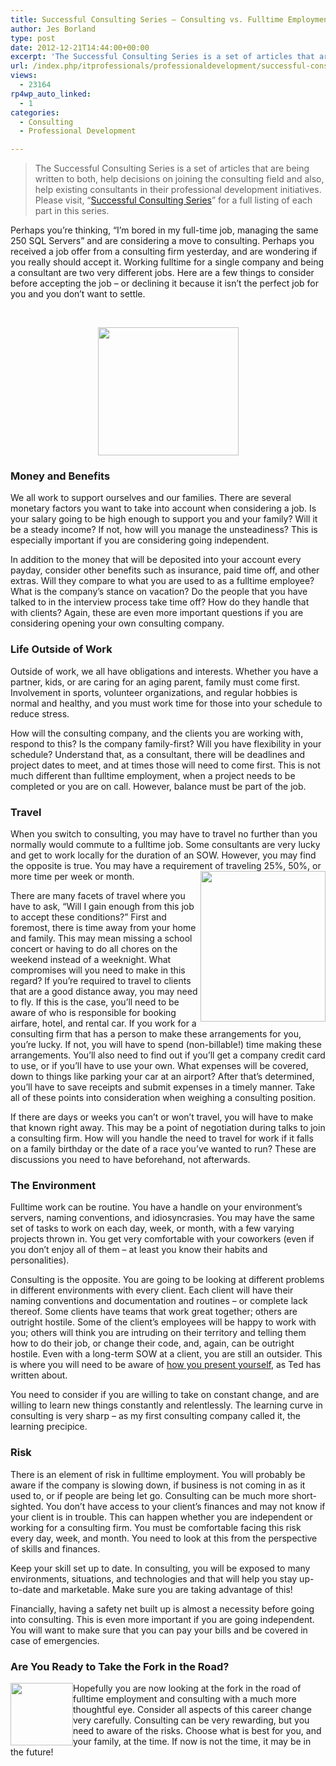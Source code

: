 ```yaml
---
title: Successful Consulting Series – Consulting vs. Fulltime Employment – Making a Decision
author: Jes Borland
type: post
date: 2012-12-21T14:44:00+00:00
excerpt: 'The Successful Consulting Series is a set of articles that are being written to both, help decisions on joining the consulting field and also, help existing consultants in their professional development initiatives.  Please visit, “Successful Consulting&hellip;'
url: /index.php/itprofessionals/professionaldevelopment/successful-consulting-series-consulting-vs/
views:
  - 23164
rp4wp_auto_linked:
  - 1
categories:
  - Consulting
  - Professional Development

---
```

</p> 

> The Successful Consulting Series is a set of articles that are being written to both, help decisions on joining the consulting field and also, help existing consultants in their professional development initiatives. Please visit, “[Successful Consulting Series][1]” for a full listing of each part in this series.

Perhaps you’re thinking, “I’m bored in my full-time job, managing the same 250 SQL Servers” and are considering a move to consulting. Perhaps you received a job offer from a consulting firm yesterday, and are wondering if you really should accept it. Working fulltime for a single company and being a consultant are two very different jobs. Here are a few things to consider before accepting the job – or declining it because it isn’t the perfect job for you and you don’t want to settle.

 

<p style="text-align: center;">
  <img style="vertical-align: middle;" src="/wp-content/uploads/users/grrlgeek/FTEvsC.gif?mtime=1356107726" alt="" width="225" height="205" />
</p>

### Money and Benefits

We all work to support ourselves and our families. There are several monetary factors you want to take into account when considering a job. Is your salary going to be high enough to support you and your family? Will it be a steady income? If not, how will you manage the unsteadiness? This is especially important if you are considering going independent.

In addition to the money that will be deposited into your account every payday, consider other benefits such as insurance, paid time off, and other extras. Will they compare to what you are used to as a fulltime employee? What is the company’s stance on vacation? Do the people that you have talked to in the interview process take time off? How do they handle that with clients? Again, these are even more important questions if you are considering opening your own consulting company.

### Life Outside of Work

Outside of work, we all have obligations and interests. Whether you have a partner, kids, or are caring for an aging parent, family must come first. Involvement in sports, volunteer organizations, and regular hobbies is normal and healthy, and you must work time for those into your schedule to reduce stress.

How will the consulting company, and the clients you are working with, respond to this? Is the company family-first? Will you have flexibility in your schedule? Understand that, as a consultant, there will be deadlines and project dates to meet, and at times those will need to come first. This is not much different than fulltime employment, when a project needs to be completed or you are on call. However, balance must be part of the job.

### Travel

When you switch to consulting, you may have to travel no further than you normally would commute to a fulltime job. Some consultants are very lucky and get to work locally for the duration of an SOW. However, you may find the opposite is true. You may have a requirement of traveling 25%, 50%, or more time per week or month. <img style="float: right;" src="/wp-content/uploads/users/grrlgeek/-2.png?mtime=1356107726" alt="" width="200" height="241" />

There are many facets of travel where you have to ask, “Will I gain enough from this job to accept these conditions?” First and foremost, there is time away from your home and family. This may mean missing a school concert or having to do all chores on the weekend instead of a weeknight. What compromises will you need to make in this regard? If you’re required to travel to clients that are a good distance away, you may need to fly. If this is the case, you’ll need to be aware of who is responsible for booking airfare, hotel, and rental car. If you work for a consulting firm that has a person to make these arrangements for you, you’re lucky. If not, you will have to spend (non-billable!) time making these arrangements. You’ll also need to find out if you’ll get a company credit card to use, or if you’ll have to use your own. What expenses will be covered, down to things like parking your car at an airport? After that’s determined, you’ll have to save receipts and submit expenses in a timely manner. Take all of these points into consideration when weighing a consulting position.

If there are days or weeks you can’t or won’t travel, you will have to make that known right away. This may be a point of negotiation during talks to join a consulting firm. How will you handle the need to travel for work if it falls on a family birthday or the date of a race you’ve wanted to run? These are discussions you need to have beforehand, not afterwards.

### The Environment

Fulltime work can be routine. You have a handle on your environment’s servers, naming conventions, and idiosyncrasies. You may have the same set of tasks to work on each day, week, or month, with a few varying projects thrown in. You get very comfortable with your coworkers (even if you don’t enjoy all of them – at least you know their habits and personalities).

Consulting is the opposite. You are going to be looking at different problems in different environments with every client. Each client will have their naming conventions and documentation and routines – or complete lack thereof. Some clients have teams that work great together; others are outright hostile. Some of the client’s employees will be happy to work with you; others will think you are intruding on their territory and telling them how to do their job, or change their code, and, again, can be outright hostile. Even with a long-term SOW at a client, you are still an outsider. This is where you will need to be aware of [how you present yourself][2], as Ted has written about.

You need to consider if you are willing to take on constant change, and are willing to learn new things constantly and relentlessly. The learning curve in consulting is very sharp – as my first consulting company called it, the learning precipice.

### Risk

There is an element of risk in fulltime employment. You will probably be aware if the company is slowing down, if business is not coming in as it used to, or if people are being let go. Consulting can be much more short-sighted. You don’t have access to your client’s finances and may not know if your client is in trouble. This can happen whether you are independent or working for a consulting firm. You must be comfortable facing this risk every day, week, and month. You need to look at this from the perspective of skills and finances.

Keep your skill set up to date. In consulting, you will be exposed to many environments, situations, and technologies and that will help you stay up-to-date and marketable. Make sure you are taking advantage of this!

Financially, having a safety net built up is almost a necessity before going into consulting. This is even more important if you are going independent. You will want to make sure that you can pay your bills and be covered in case of emergencies.

### Are You Ready to Take the Fork in the Road?

<img style="float: left;" src="/wp-content/uploads/users/grrlgeek/-1.png?mtime=1356107726" alt="" width="100" height="100" />Hopefully you are now looking at the fork in the road of fulltime employment and consulting with a much more thoughtful eye. Consider all aspects of this career change very carefully. Consulting can be very rewarding, but you need to aware of the risks. Choose what is best for you, and your family, at the time. If now is not the time, it may be in the future!

 [1]: /index.php/ITProfessionals/consulting/successful-consulting-series
 [2]: /index.php/ITProfessionals/ProfessionalDevelopment/presenting-yourself-visually-and-respectfully
